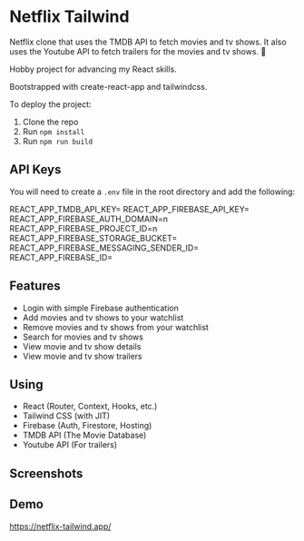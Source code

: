 # Netflix Tailwind

Netflix clone that uses the TMDB API to fetch movies and tv shows. It also uses the Youtube API to fetch trailers for the movies and tv shows. 🚀

Hobby project for advancing my React skills.

Bootstrapped with create-react-app and tailwindcss.

To deploy the project:

1. Clone the repo
2. Run `npm install`
3. Run `npm run build`

## API Keys

You will need to create a `.env` file in the root directory and add the following:

REACT_APP_TMDB_API_KEY=
REACT_APP_FIREBASE_API_KEY=
REACT_APP_FIREBASE_AUTH_DOMAIN=n
REACT_APP_FIREBASE_PROJECT_ID=n
REACT_APP_FIREBASE_STORAGE_BUCKET=
REACT_APP_FIREBASE_MESSAGING_SENDER_ID=
REACT_APP_FIREBASE_ID=

## Features
-   Login with simple Firebase authentication
-   Add movies and tv shows to your watchlist
-   Remove movies and tv shows from your watchlist
-   Search for movies and tv shows
-   View movie and tv show details
-   View movie and tv show trailers

## Using

-   React (Router, Context, Hooks, etc.)
-   Tailwind CSS (with JIT)
-   Firebase (Auth, Firestore, Hosting)
-   TMDB API (The Movie Database)
-   Youtube API (For trailers)

## Screenshots

## Demo

https://netflix-tailwind.app/
